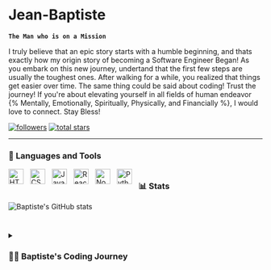 # Jean-Baptiste

**`The Man who is on a Mission`**


I truly believe that an epic story starts with a humble beginning, 
and thats exactly how my origin story of becoming a Software Engineer Began!
 As you embark on this new journey, undertand that the first few steps are usually 
the toughest ones. After walking for a while, you realized that things get 
easier over time. The same thing could be said about coding! Trust the journey! 
If you're about elevating yourself in all fields of human endeavor 
{% Mentally, Emotionally, Spiritually, Physically, and Financially %}, 
I would love to connect. Stay Bless! 

   <p align="left">
      <a href="https://github.com/djeanbaptiste2595?tab=followers">
         <img alt="followers" title="Follow me on Github" src="https://custom-icon-badges.demolab.com/github/followers/djeanbaptiste2595?color=236ad3&labelColor=1155ba&style=for-the-badge&logo=person-add&label=Follow&logoColor=white"/></a>
      <a href="https://github.com/djeanbaptiste2595?tab=repositories&sort=stargazers">
         <img alt="total stars" title="Total stars on GitHub" src="https://custom-icon-badges.demolab.com/github/stars/djeanbaptiste2595?color=55960c&style=for-the-badge&labelColor=488207&logo=star"/></a>
   </p>

---

### 🧰 Languages and Tools


<img align="left" alt="HTML" width="30px" style="padding-right:10px;" src="https://cdn.jsdelivr.net/gh/devicons/devicon/icons/html5/html5-plain.svg" />
<img align="left" alt="CSS" width="30px" style="padding-right:10px;" src="https://cdn.jsdelivr.net/gh/devicons/devicon/icons/css3/css3-plain.svg" />
<img align="left" alt="JavaScript" width="30px" style="padding-right:10px;" src="https://cdn.jsdelivr.net/gh/devicons/devicon/icons/javascript/javascript-plain.svg" />
<img align="left" alt="React" width="30px" style="padding-right:10px;" src="https://cdn.jsdelivr.net/gh/devicons/devicon/icons/react/react-original.svg" />
<img align="left" alt="NodeJS" width="30px" style="padding-right:10px;" src="https://cdn.jsdelivr.net/gh/devicons/devicon/icons/nodejs/nodejs-original.svg" />
<img align="left" alt="Python" width="30px" style="padding-right:10px;" src="https://cdn.jsdelivr.net/gh/devicons/devicon/icons/python/python-plain.svg" />


#


### 📊 Stats

![Baptiste's GitHub stats](https://github-readme-stats.vercel.app/api?username=djeanbaptiste2595&show_icons=true&theme=gruvbox)

<!-- ![GitHub Streak](https://streak-stats.demolab.com/?user=djeanbaptiste2595&theme=gruvbox&border_radius=4.5) -->

#

<details>
 <summary><h3>👨‍💻 Baptiste's Coding Journey</h3></summary>
   I started my coding journey as a naive but dynamic individual who had extremely high hopes
 of creating the best projects in the world, after writing one line of code.
 And if you guess "Hello, World!", you guess correctly! After seeing literally magic happening
in front of my screen, I couldn't help but fathom to see where this may lead me, if I really gave it my all. So 
I decided to invest in myself, and landed a spot in one of the most Prestigeous Bootcamp out 
there, HackReactor. HackReactor is literally one of the top two Bootcamps out there, and it's NOT 
Number 2. Through the vigorous immersive program that lasted 19 weeks, I was prepared to enter 
out into the real world. I knew the ending of the Bootcamp was simply the beginning of a life 
long journey on being a student! This is my begining, and I am no where near my end. While I am 
on this meticulous journey call life, I will be looking for like-minded individuals to surround myself with,
is your work of place one of them?

 

[website]: Coming soon!!!
